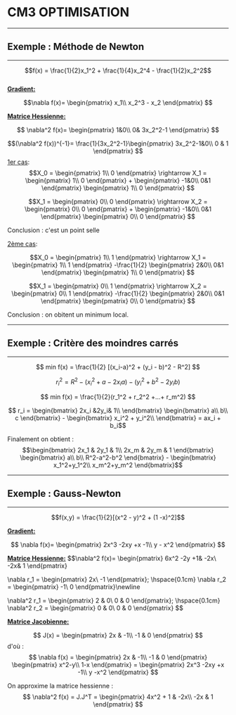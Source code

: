 # CM3 OPTIMISATION 

-----

## Exemple : Méthode de Newton
___________________

$$f(x) = \frac{1}{2}x_1^2 + \frac{1}{4}x_2^4 - \frac{1}{2}x_2^2$$     
<u>__Gradient:__</u>

$$\nabla f(x)= \begin{pmatrix}  
x_1\\
x_2^3 - x_2
\end{pmatrix}
$$

<u>__Matrice Hessienne:__</u>

$$
\nabla^2 f(x)= \begin{pmatrix}
1&0\\
0& 3x_2^2-1
\end{pmatrix}
$$

$$(\nabla^2 f(x))^{-1}= \frac{1}{3x_2^2-1}\begin{pmatrix}
3x_2^2-1&0\\
0 & 1
\end{pmatrix}
$$
<u>1er cas</u>:
$$X_0 = \begin{pmatrix}
1\\ 
0 
\end{pmatrix}
\rightarrow
X_1 = \begin{pmatrix}
1\\ 
0 
\end{pmatrix} +
\begin{pmatrix}
-1&0\\
0&1
\end{pmatrix}
\begin{pmatrix}
1\\
0
\end{pmatrix}
$$

$$X_1 = \begin{pmatrix}
0\\ 
0 
\end{pmatrix}
\rightarrow
X_2 = \begin{pmatrix}
0\\ 
0 
\end{pmatrix} +
\begin{pmatrix}
-1&0\\
0&1
\end{pmatrix}
\begin{pmatrix}
0\\
0
\end{pmatrix}
$$

Conclusion : c'est un point selle  

<u>2ème cas</u>:

$$X_0 = \begin{pmatrix}
1\\ 
1 
\end{pmatrix}
\rightarrow
X_1 = \begin{pmatrix}
1\\ 
1 
\end{pmatrix} -\frac{1}{2}
\begin{pmatrix}
2&0\\
0&1
\end{pmatrix}
\begin{pmatrix}
1\\
0
\end{pmatrix}
$$

$$X_1 = \begin{pmatrix}
0\\ 
1 
\end{pmatrix}
\rightarrow
X_2 = \begin{pmatrix}
0\\ 
1
\end{pmatrix} -\frac{1}{2}
\begin{pmatrix}
2&0\\
0&1
\end{pmatrix}
\begin{pmatrix}
0\\
0
\end{pmatrix}
$$

Conclusion : on obitent un minimum local.

-------------------
## Exemple : Critère des moindres carrés
-----------

 $$ min
 f(x) = \frac{1}{2} [(x_i-a)^2 + (y_i - b)^2 - R^2]
 $$

$$ 
r_i^2 = R^2 - (x_i^2 + a -2x_ia) - (y_i^2+b^2-2y_ib)
$$
 
$$ 
min f(x) = \frac{1}{2}(r_1^2 + r_2^2 +...+ r_m^2)
$$

$$
r_i = \begin{bmatrix}
2x_i &2y_i& 1\\
\end{bmatrix}
\begin{bmatrix}
a\\
b\\
c
\end{bmatrix} - 
\begin{bmatrix}
x_i^2 + y_i^2\\
\end{bmatrix} = ax_i + b_i$$

Finalement on obtient :
$$\begin{bmatrix}
2x_1 & 2y_1 & 1\\
2x_m & 2y_m & 1
\end{bmatrix}
\begin{bmatrix}
a\\
b\\
R^2-a^2-b^2
\end{bmatrix} -
\begin{bmatrix}
x_1^2+y_1^2\\
x_m^2+y_m^2
\end{bmatrix}$$

-------------------
## Exemple : Gauss-Newton
-----------

$$f(x,y) = \frac{1}{2}[(x^2 - y)^2 + (1 -x)^2]$$ 
      
<u>__Gradient:__</u>

$$
\nabla f(x)= \begin{pmatrix}
2x^3 -2xy +x -1\\
y - x^2
\end{pmatrix}
$$

<u>__Matrice Hessienne:__</u>
$$\nabla^2 f(x)= \begin{pmatrix}
6x^2 -2y +1& -2x\\
-2x&  1
\end{pmatrix}

\nabla r_1 = \begin{pmatrix}
2x\\
-1
\end{pmatrix}; \hspace{0.1cm}
\nabla r_2 = \begin{pmatrix}
-1\\
0
\end{pmatrix}\newline

\nabla^2 r_1 = \begin{pmatrix}
2 & 0\\
0 & 0
\end{pmatrix}; \hspace{0.1cm}
\nabla^2 r_2 = \begin{pmatrix}
0 & 0\\
0 & 0
\end{pmatrix}
$$

<u>__Matrice Jacobienne:__</u>

$$
J(x) = \begin{pmatrix}
2x & -1\\
-1 & 0
\end{pmatrix}
$$
d'où :
$$
\nabla f(x) = \begin{pmatrix}
2x & -1\\
-1 & 0
\end{pmatrix}
\begin{pmatrix}
x^2-y\\
1-x
\end{pmatrix} = \begin{pmatrix}
2x^3 -2xy +x -1\\
y -x^2
\end{pmatrix}
$$ 

On approxime la matrice hessienne :
$$
\nabla^2 f(x) = J.J^T = \begin{pmatrix}
4x^2 + 1 & -2x\\
-2x & 1
\end{pmatrix}
$$




